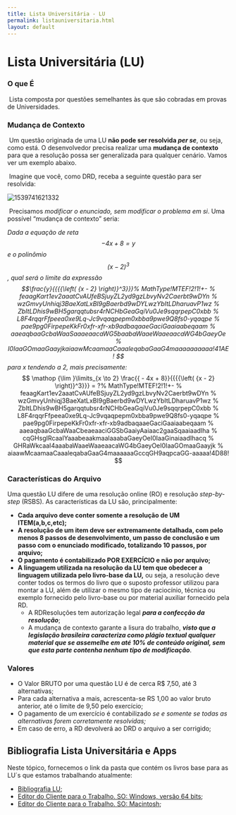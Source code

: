 ```yaml
---
title: Lista Universitária - LU
permalink: listauniversitaria.html
layout: default
---
```


# Lista Universitária (LU)

### O que É

​	Lista composta por questões semelhantes às que são cobradas em provas de Universidades. 

### Mudança de Contexto

​	Um questão originada de uma LU **não pode ser resolvida *per se***, ou seja, como está. O desenvolvedor precisa realizar uma **mudança de contexto** para que a resolução possa ser generalizada para qualquer cenário. Vamos ver um exemplo abaixo.

​	Imagine que você, como DRD, receba a seguinte questão para ser resolvida:

![1539741621332](https://image.ibb.co/mr6pqf/1539741621332.png)

​	Precisamos *modificar o enunciado, sem modificar o problema em si*. Uma possível “mudança de contexto” seria:

*Dada a equação de reta $$ - 4x + 8 = y% MathType!MTEF!2!1!+-
% feaagKart1ev2aaatCvAUfeBSjuyZL2yd9gzLbvyNv2Caerbt9wDYn
% wzGmvyUnhiqj3BaeXatLxBI9gBaerbd9wDYLwzYbItLDharuavP1wz
% ZbItLDhis9wBH5garqqtubsr4rNCHbGeaGqiVu0Je9sqqrpepC0xbb
% L8F4rqqrFfpeea0xe9Lq-Jc9vqaqpepm0xbba9pwe9Q8fs0-yqaqpe
% pae9pg0FirpepeKkFr0xfr-xfr-xb9adbaqaaeGaciGaaiaabeqaam
% aaeaqbaaGcbaGaeyOeI0IaaGinaiaadIhacqGHRaWkcaaI4aGaeyyp
% a0JaamyEaaaa!41D7!
$$   e o polinômio $${\left( {x - 2} \right)^3}% MathType!MTEF!2!1!+-
% feaagKart1ev2aaatCvAUfeBSjuyZL2yd9gzLbvyNv2Caerbt9wDYn
% wzGmvyUnhiqj3BaeXatLxBI9gBaerbd9wDYLwzYbItLDharuavP1wz
% ZbItLDhis9wBH5garqqtubsr4rNCHbGeaGqiVu0Je9sqqrpepC0xbb
% L8F4rqqrFfpeea0xe9Lq-Jc9vqaqpepm0xbba9pwe9Q8fs0-yqaqpe
% pae9pg0FirpepeKkFr0xfr-xfr-xb9adbaqaaeGaciGaaiaabeqaam
% aaeaqbaaGcbaWaaeWaaeaacaWG4bGaeyOeI0IaaGOmaaGaayjkaiaa
% wMcaamaaCaaaleqabaGaaG4maaaaaaa!40A0!
$$ , qual será o limite da expressão $$\frac{y}{{{{\left( {x - 2} \right)}^3}}}% MathType!MTEF!2!1!+-
% feaagKart1ev2aaatCvAUfeBSjuyZL2yd9gzLbvyNv2Caerbt9wDYn
% wzGmvyUnhiqj3BaeXatLxBI9gBaerbd9wDYLwzYbItLDharuavP1wz
% ZbItLDhis9wBH5garqqtubsr4rNCHbGeaGqiVu0Je9sqqrpepC0xbb
% L8F4rqqrFfpeea0xe9Lq-Jc9vqaqpepm0xbba9pwe9Q8fs0-yqaqpe
% pae9pg0FirpepeKkFr0xfr-xfr-xb9adbaqaaeGaciGaaiaabeqaam
% aaeaqbaaGcbaWaaSaaaeaacaWG5baabaWaaeWaaeaacaWG4bGaeyOe
% I0IaaGOmaaGaayjkaiaawMcaamaaCaaaleqabaGaaG4maaaaaaaaaa!41AE!
$$ para x tendendo a 2, mais precisamente:*
$$
\mathop {\lim }\limits_{x \to 2} \frac{{ - 4x + 8}}{{{{\left( {x - 2} \right)}^3}}} = ?% MathType!MTEF!2!1!+-
% feaagKart1ev2aaatCvAUfeBSjuyZL2yd9gzLbvyNv2Caerbt9wDYn
% wzGmvyUnhiqj3BaeXatLxBI9gBaerbd9wDYLwzYbItLDharuavP1wz
% ZbItLDhis9wBH5garqqtubsr4rNCHbGeaGqiVu0Je9sqqrpepC0xbb
% L8F4rqqrFfpeea0xe9Lq-Jc9vqaqpepm0xbba9pwe9Q8fs0-yqaqpe
% pae9pg0FirpepeKkFr0xfr-xfr-xb9adbaqaaeGaciGaaiaabeqaam
% aaeaqbaaGcbaWaaCbeaeaaciGGSbGaaiyAaiaac2gaaSqaaiaadIha
% cqGHsgIRcaaIYaaabeaakmaalaaabaGaeyOeI0IaaGinaiaadIhacq
% GHRaWkcaaI4aaabaWaaeWaaeaacaWG4bGaeyOeI0IaaGOmaaGaayjk
% aiaawMcaamaaCaaaleqabaGaaG4maaaaaaGccqGH9aqpcaGG-aaaaa!4D88!
$$

### Características do Arquivo

Uma questão LU difere de uma resolução online (RO) e resolução *step-by-step* (RSBS). As características da LU são, principalmente:

- **Cada arquivo deve conter somente a resolução de UM ITEM(a,b,c,etc);**
- **A resolução de um item deve ser extremamente detalhada, com pelo menos 8 passos de desenvolvimento, um passo de conclusão e um passo com o enunciado modificado, totalizando 10 passos, por arquivo;**
- **O pagamento é contabilizado POR EXERCÍCIO e não por arquivo;**
- **A linguagem utilizada na resolução da LU tem que obedecer a linguagem utilizada pelo livro-base da LU,** ou seja, a resolução deve conter todos os termos do livro que o suposto professor utilizou para montar a LU, além de utilizar o mesmo tipo de raciocínio, técnica ou exemplo fornecido pelo livro-base ou por material auxiliar fornecido pela RD.
	- A RDResoluções tem autorização legal ***para a confecção da resolução***;
	- A mudança de contexto garante a lisura do trabalho, ***visto que a legislação brasileira caracteriza como plágio textual qualquer material que se assemelhe em até 10% de conteúdo original, sem que esta parte contenha nenhum tipo de modificação***.

### Valores

- O Valor BRUTO por uma questão LU é de cerca R$ 7,50, até 3 alternativas;
- Para cada alternativa a mais, acrescenta-se RS 1,00 ao valor bruto anterior, até o limite de 9,50 pelo exercício;
- O pagamento de um exercício é contabilizado *se e somente se todas as alternativas forem corretamente resolvidas;*
- Em caso de erro, a RD devolverá ao DRD o arquivo a ser corrigido;

## Bibliografia Lista Universitária e Apps

Neste tópico, fornecemos o link da pasta que contém os livros base para as LU´s que estamos trabalhando atualmente:

- [Bibliografia LU](https://drive.google.com/folderview?id=1mUkUS5u_UzZ-rxn4uJ94SvfAzyS4jVH8);
- [Editor do Cliente para o Trabalho. SO: Windows, versão 64 bits](https://drive.google.com/a/rdresolucoes.com/file/d/1yOo_yu_aFDAZIyWQ4APntR8WpqyrjpxY/view?usp=drivesdk);
- [Editor do Cliente para o Trabalho. SO: Macintosh](https://drive.google.com/a/rdresolucoes.com/file/d/1yOekGq94majZ439Oj3ucKd0_-lkWCxQH/view?usp=drivesdk);





